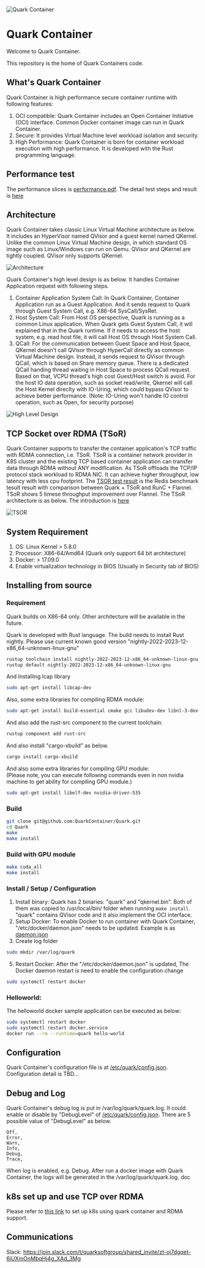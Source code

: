 ![Quark Container](doc/quark.png)
# Quark Container
Welcome to Quark Container.

This repository is the home of Quark Containers code.

## What's Quark Container

Quark Container is high performance secure container runtime with following features: 
1. OCI compatible: Quark Container includes an Open Container Initiative (OCI) interface. Common Docker container image can run in Quark Container.
2. Secure: It provides Virtual Machine level workload isolation and security.
3. High Performance: Quark Container is born for container workload execution with high performance. It is developed with the Rust programming language. 


## Performance test 

The performance slices is [performance.pdf](doc/performance.pdf). The detail test steps and result is [here](doc/perf_test.md)

## Architecture

Quark Container takes classic Linux Virtual Machine architecture as below. It includes an HyperVisor named QVisor and a guest kernel named QKernel. Unlike the common Linux Virtual Machine design, in which standard OS image such as Linux/Windows can run on Qemu. QVisor and QKernel are tightly coupled. QVisor only supports QKernel.

![Architecture](doc/design.png)

Quark Container's high level design is as below. It handles Container Application request with following steps.
 1. Container Application System Call: In Quark Container, Container Application run as a Guest Application. And it sends request to Quark through Guest System Call, e.g. X86-64 SysCall/SysRet.  
 2. Host System Call: From Host OS perspective, Quark is running as a common Linux application. When Quark gets Guest System Call, it will explained that in the Quark runtime. If it needs to access the host system, e.g. read host file, it will call Host OS through Host System Call.
 3. QCall: For the communication between Guest Space and Host Space, QKernel doesn't call QVisor through HyperCall directly as common Virtual Machine design. Instead, it sends request to QVisor through QCall, which is based on Share memory queue. There is a dedicated QCall handing thread waiting in Host Space to process QCall request. Based on that, VCPU thread's high cost Guest/Host switch is avoid. For the host IO data operation, such as socket read/write, Qkernel will call the Host Kernel direclty with IO-Uring, which could bypass QVisor to achieve better performance. (Note: IO-Uring won't handle IO control operation, such as Open, for security purpose)

![High Level Design](doc/hld.png)

## TCP Socket over RDMA (TSoR)
Quark Container supports to transfer the container application's TCP traffic with RDMA connection, i.e. TSoR. TSoR is a container network provider in K8S cluster and the existing TCP based container application can transfer data through RDMA without ANY modification. As TSoR offloads the TCP/IP protocol stack workload to RDMA NIC. It can achieve higher throughput, low latency with less cpu footprint. The [TSOR test result](doc/TSoR.xlsx) is the Redis benchmark tesult result with comparison between Quark + TSoR and RunC + Flannel. TSoR shows 5 timese throughput improvement over Flannel. The TSoR architecture is as below. The introduction is [here](doc/TSoR.pptx)

![TSOR](doc/TSoR.png)

## System Requirement
1. OS: Linux Kernel > 5.8.0
2. Processor: X86-64/Amd64 (Quark only support 64 bit architecture)
3. Docker: > 17.09.0
4. Enable virtualization technology in BIOS (Usually in Security tab of BIOS)

## Installing from source

### Requirement 
Quark builds on X86-64 only. Other architecture will be available in the future.

Quark is developed with Rust language. The build needs to install Rust nightly. Please use current known good version "nightly-2022-2023-12-x86_64-unknown-linux-gnu"

```sh
rustup toolchain install nightly-2022-2023-12-x86_64-unknown-linux-gnu
rustup default nightly-2022-2023-12-x86_64-unknown-linux-gnu

```


And Installing lcap library
```sh
sudo apt-get install libcap-dev
```
Also, some extra libraries for compiling RDMA module:
```sh
sudo apt-get install build-essential cmake gcc libudev-dev libnl-3-dev libnl-route-3-dev ninja-build pkg-config valgrind python3-dev cython3 python3-docutils pandoc libclang-dev
```
And also add the rust-src component to the current toolchain:
```sh
rustup component add rust-src
```

And also install "cargo-xbuild" as below.
```sh
cargo install cargo-xbuild
```

And also some extra libraries for compiling GPU module:  
(Please note, you can execute following commands even in non nvidia machine to get ability for compiling GPU module.)
```sh
sudo apt-get install libelf-dev nvidia-driver-535
```

### Build
```sh
git clone git@github.com:QuarkContainer/Quark.git
cd Quark
make
make install
```

### Build with GPU module
```sh
make cuda_all
make install
```

### Install / Setup / Configuration
1. Install binary: Quark has 2 binaries: "quark" and "qkernel.bin". Both of them was copied to /usr/local/bin/ folder when running `make install`. "quark" contains QVisor code and it also implement the OCI interface.
2. Setup Docker: To enable Docker to run container with Quark Container, "/etc/docker/daemon.json" needs to be updated. Example is as [daemon.json](doc/daemon.json)
3. Create log folder
```sh
sudo mkdir /var/log/quark
```
5. Restart Docker: After the "/etc/docker/daemon.json" is updated, The Docker daemon restart is need to enable the configuration change
```sh
sudo systemctl restart docker
```

### Helloworld: 

The helloworld docker sample application can be executed as below:
```sh
sudo systemctl restart docker
sudo systemctl restart docker.service
docker run --rm --runtime=quark hello-world
```      
    
## Configuration
Quark Container's configuration file is at [/etc/quark/config.json](config.json). Configuration detail is TBD...

## Debug and Log
Quark Container's debug log is put in /var/log/quark/quark.log. It could enable or disable by "DebugLevel" of [/etc/quark/config.json](config.json). There are 5 possible value of "DebugLevel" as below.

    Off,
    Error,
    Warn,
    Info,
    Debug,
    Trace,
    
When log is enabled, e.g. Debug. After run a docker image with Quark Container, the logs will be generated in the /var/log/quark/quark.log.
doc

## k8s set up and use TCP over RDMA
Please refer to [this link](doc/k8s_setup.md) to set up k8s using quark container and RDMA support.

## Communications
Slack: https://join.slack.com/t/quarksoftgroup/shared_invite/zt-oj7dgqet-6iUXmOnMbqHj4g_XAd_3Mg
